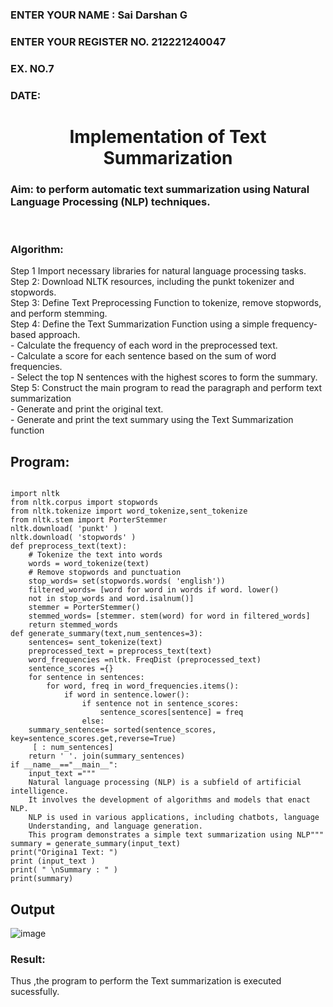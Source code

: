 <H3>ENTER YOUR NAME : Sai Darshan G</H3>
<H3>ENTER YOUR REGISTER NO. 212221240047</H3>
<H3>EX. NO.7</H3>
<H3>DATE:</H3>
<H1 ALIGN =CENTER>Implementation of Text  Summarization</H1>
<H3>Aim: to perform automatic text summarization using Natural Language Processing (NLP) techniques. </H3> 
 <BR>
<h3>Algorithm:</h3>
Step 1 Import necessary libraries for natural language processing tasks.<BR>
Step 2: Download NLTK resources, including the punkt tokenizer and stopwords.<BR>
Step 3: Define Text Preprocessing Function to tokenize, remove stopwords, and perform stemming.<BR>
Step 4: Define the Text Summarization Function using a simple frequency-based approach.<br>
    - Calculate the frequency of each word in the preprocessed text.<br>
    - Calculate a score for each sentence based on the sum of word frequencies.<br>
    - Select the top N sentences with the highest scores to form the summary.<br>
Step 5: Construct the main program to read the paragraph  and perform text summarization<br>
      - Generate and print the original text.<br>
      - Generate and print the text summary using the  Text Summarization function
      
## Program:
```

import nltk
from nltk.corpus import stopwords
from nltk.tokenize import word_tokenize,sent_tokenize
from nltk.stem import PorterStemmer
nltk.download( 'punkt' )
nltk.download( 'stopwords' )
def preprocess_text(text):
	# Tokenize the text into words
	words = word_tokenize(text)
	# Remove stopwords and punctuation
	stop_words= set(stopwords.words( 'english'))
	filtered_words= [word for word in words if word. lower()
	not in stop_words and word.isalnum()]
	stemmer = PorterStemmer()
	stemmed_words= [stemmer. stem(word) for word in filtered_words]
	return stemmed_words
def generate_summary(text,num_sentences=3):
	sentences= sent_tokenize(text)
	preprocessed_text = preprocess_text(text)
	word_frequencies =nltk. FreqDist (preprocessed_text)
	sentence_scores ={}
	for sentence in sentences:
		for word, freq in word_frequencies.items():
			if word in sentence.lower():
				if sentence not in sentence_scores:
					sentence_scores[sentence] = freq
				else:
	summary_sentences= sorted(sentence_scores, key=sentence_scores.get,reverse=True)
	 [ : num_sentences]
	return ' '. join(summary_sentences)
if __name__=="__main__":
	input_text ="""
	Natural language processing (NLP) is a subfield of artificial intelligence.
	It involves the development of algorithms and models that enact NLP.
	NLP is used in various applications, including chatbots, language
	Understanding, and language generation.
	This program demonstrates a simple text summarization using NLP"""
summary = generate_summary(input_text)
print("Origina1 Text: ")
print (input_text )
print( " \nSummary : " )
print(summary)

```
## Output
![image](https://github.com/SaiDarshan2003/Ex-7-AAI/assets/94692595/661f77be-c809-46ed-bbdf-54c60a8fcde4)




<H3>Result:</H3>
Thus ,the program to perform the Text summarization is executed sucessfully.
